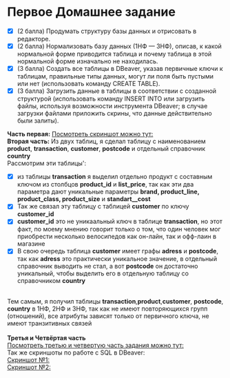 # Первое Домашнее задание
- [x] (2 балла) Продумать структуру базы данных и отрисовать в редакторе.
- [x] (2 балла) Нормализовать базу данных (1НФ — 3НФ), описав, к какой нормальной форме приводится таблица и почему таблица в этой нормальной форме изначально не находилась.
- [x] (3 балла) Создать все таблицы в DBeaver, указав первичные ключи к таблицам, правильные типы данных, могут ли поля быть пустыми или нет (использовать команду CREATE TABLE).
- [x] (3 балла) Загрузить данные в таблицы в соответствии с созданной структурой (использовать команду INSERT INTO или загрузить файлы, используя возможности инструмента DBeaver; в случае загрузки файлами приложить скрины, что данные действительно были залиты).

**Часть первая:** [Посмотреть скриншот можно тут:](https://github.com/Ilya-Sed/mipt_BD/blob/main/%D0%94%D0%971/%D0%9E%D1%82%D0%BD%D0%BE%D1%88%D0%B5%D0%BD%D0%B8%D1%8F.png)
<br>**Вторая часть:** Из двух таблиц, я сделал таблицу с наименованием **product**, **transaction**, **customer**, **postcode** и отдельный справочник **country**
<br> Рассмотрим эти таблицы':
- [x] из таблицы **transaction** я выделил отдельно продукт с составным ключом из столбцов **product_id** и **list_price**, так как эти два параметра дают уникальные параметры **brand, product_line, product_class, product_size** и **standart__cost**
- [x] Так же связал эту таблицу с таблицей **customer** по ключу **customer_id**
- [x] **customer_id** это не уникаальный ключ в таблице **transaction**, но этот факт, по моему мнению говорит только о том, что один человек мог приобрести несколько велосипедов как он-лайн, так и офф-лаин в магазине
- [x] В свою очередь таблица **customer** имеет графы **adress** и **postcode**, так как **adress** это практически уникальное значение, в отдельный справочник выводить не стал, а вот **postcode** он достаточно уникальный, чтобы выделить его в отдельную таблицу со справочником **country**

<br>Тем самым, я получил таблицы **transaction**,**product**,**customer**, **postcode**, **country** в 1НФ, 2НФ и 3НФ, так как не имеют повторяющихся групп (отношений), все атрибуты зависят только от первичного ключа, не имеют транзитивных связей
<br>
<br>**Третья  и Четвёртая часть** 
<br>[Посмотреть третью и четвертую часть задания можно тут:](https://github.com/Ilya-Sed/mipt_BD/blob/main/%D0%94%D0%971/%D0%A1%D0%B5%D0%B4%D0%B5%D0%BB%D1%8C%D0%BD%D0%B8%D0%BA%D0%BE%D0%B2%20%D0%98%D0%BB%D1%8C%D1%8F%20%D0%98%D0%B3%D0%BE%D1%80%D0%B5%D0%B2%D0%B8%D1%87.sql)
<br>Так же скриншоты по работе с SQL в DBeaver:
<br>[Скриншот №1:](https://github.com/Ilya-Sed/mipt_BD/blob/main/%D0%94%D0%971/%D0%A1%D0%BA%D1%80%D0%B8%D0%BD%20%D1%81%20PostrageSQL%201.png)
<br>[Скриншот №2:](https://github.com/Ilya-Sed/mipt_BD/blob/main/%D0%94%D0%971/%D0%A1%D0%BA%D1%80%D0%B8%D0%BD%20%D1%81%20PostrageSQL%202.png)
